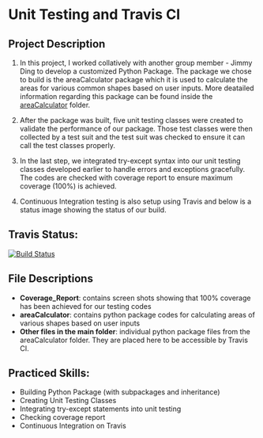 # Unit Testing and Travis CI

## Project Description
1. In this project, I worked collatively with another group member - Jimmy Ding to develop a customized Python Package. The package we chose to build is the areaCalculator package which it is used to calculate the areas for various common shapes based on user inputs. More deatailed information regarding this package can be found inside the [areaCalculator](https://github.com/qyzqyz1/Data-Science-Portfolio/tree/master/Software%20Engineering%20Projects/Building%20Python%20packages%20and%20Unit%20Testing/areaCalculator) folder.

2. After the package was built, five unit testing classes were created to validate the performance of our package. Those test classes were then collected by a test suit and the test suit was checked to ensure it can call the test classes properly.

3. In the last step, we integrated try-except syntax into our unit testing classes developed earlier to handle errors and exceptions gracefully. The codes are checked with coverage report to ensure maximum coverage (100%) is achieved. 

4. Continuous Integration testing is also setup using Travis and below is a status image showing the status of our build.

## Travis Status:
[![Build Status](https://travis-ci.org/qyzqyz1/DATA-533-lab-4-Tom-Jimmy-.svg?branch=jimmy)](https://travis-ci.org/qyzqyz1/DATA-533-lab-4-Tom-Jimmy-)

## File Descriptions
- **Coverage_Report**: contains screen shots showing that 100% coverage has been achieved for our testing codes
- **areaCalculator**: contains python package codes for calculating areas of various shapes based on user inputs
- **Other files in the main folder**: individual python package files from the areaCalculator folder. They are placed here to be accessible by Travis CI. 

## Practiced Skills:
- Building Python Package (with subpackages and inheritance)
- Creating Unit Testing Classes
- Integrating try-except statements into unit testing
- Checking coverage report
- Continuous Integration on Travis
